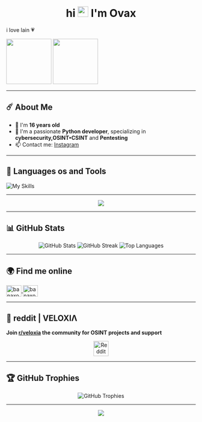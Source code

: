 <h1 align="center">hi   
<img src="https://media.giphy.com/media/hvRJCLFzcasrR4ia7z/giphy.gif" width="28">
 I'm Ovax</h1>
<p>i love lain 💗 <p/>
<img src="https://media.tenor.com/1QlojlC2nVkAAAAi/lain.gif" width="120px" height="120">
<img src="https://media.tenor.com/A-Cc_uGZVQEAAAAi/lain-serial-experiments-lain.gif" width="120px" height="120">


---

<h2>☄️ About Me</h2>

- 🎉 I'm **16 years old**
- 🌷 I'm a passionate **Python developer**, specializing in **cybersecurity,OSINT•CSINT** and **Pentesting**
- 📫 Contact me: [Instagram](https://instagram.com/banaxou)
---
<h2>🔧 Languages os and Tools</h2>

![My Skills](https://skillicons.dev/icons?i=windows,linux,arch,javascript,python,bash,git,vscode)

---

<p align="center">
  <img src="https://github-production-user-asset-6210df.s3.amazonaws.com/181485458/465732296-e716930f-c53d-4354-acc1-ccef6e171a63.gif?X-Amz-Algorithm=AWS4-HMAC-SHA256&X-Amz-Credential=AKIAVCODYLSA53PQK4ZA%2F20250717%2Fus-east-1%2Fs3%2Faws4_request&X-Amz-Date=20250717T173904Z&X-Amz-Expires=300&X-Amz-Signature=28c85c0f6c0284fc52ea7b6ce192aee6376ad209796e4975a8b4eb14fab83a21&X-Amz-SignedHeaders=host"/>
</p>

---



<h2>📊 GitHub Stats</h2>

<p align="center">
  <img src="https://github-readme-stats.vercel.app/api?username=banaxou&show_icons=true&theme=radical" alt="GitHub Stats"/>
  <img src="https://github-readme-streak-stats.herokuapp.com/?user=banaxou&theme=radical&hide_border=false" alt="GitHub Streak"/>
  <img src="https://github-readme-stats.vercel.app/api/top-langs/?username=banaxou&layout=compact&theme=radical" alt="Top Languages"/>
</p>

---

<h2>🌍 Find me online</h2>

<p align="left">
  <a href="https://instagram.com/banaxou" target="blank">
    <img align="center" src="https://raw.githubusercontent.com/rahuldkjain/github-profile-readme-generator/master/src/images/icons/Social/instagram.svg" alt="banaxou" height="30" width="40"/>
  </a>
  <a href="https://github.com/banaxou" target="blank">
    <img align="center" src="https://raw.githubusercontent.com/rahuldkjain/github-profile-readme-generator/master/src/images/icons/Social/github.svg" alt="banaxou-dev" height="30" width="40"/>
  </a>
</p>

---

## **💬 reddit | VELOXIΛ**

**Join [r/veloxia](https://reddit.com/r/veloxia) the community for OSINT projects and support**

<p align="center">
  <a href="https://reddit.com/r/veloxia" target="_blank">
    <img src="https://cdn.jsdelivr.net/gh/simple-icons/simple-icons/icons/reddit.svg" alt="Reddit Logo" width="40"/>
  </a>
</p>

---

<h2>🏆 GitHub Trophies</h2>

<p align="center">
  <img src="https://github-profile-trophy.vercel.app/?username=banaxou&theme=radical" alt="GitHub Trophies"/>
</p>

---

<p align="center">
<img src="https://media.tenor.com/wv7Rwz7ePHQAAAAi/lain-iwakura.gif"/>
</p>

